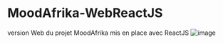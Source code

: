 # MoodAfrika-WebReactJS
version Web du projet MoodAfrika mis en place avec ReactJS
![image](https://user-images.githubusercontent.com/17239490/185071403-798791cc-bb26-4347-b3bd-3457109189d3.png)
